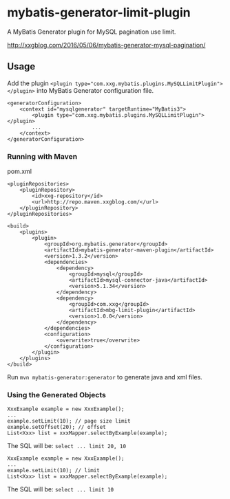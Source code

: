 # mybatis-generator-limit-plugin
A MyBatis Generator plugin for MySQL pagination use limit.

http://xxgblog.com/2016/05/06/mybatis-generator-mysql-pagination/
## Usage

Add the plugin `<plugin type="com.xxg.mybatis.plugins.MySQLLimitPlugin"></plugin>` into MyBatis Generator configuration file.

```
<generatorConfiguration>
    <context id="mysqlgenerator" targetRuntime="MyBatis3">
        <plugin type="com.xxg.mybatis.plugins.MySQLLimitPlugin"></plugin>
        ...
    </context>
</generatorConfiguration>
```

### Running with Maven

pom.xml

```
<pluginRepositories>
    <pluginRepository>
        <id>xxg-repository</id>
        <url>http://repo.maven.xxgblog.com/</url>
    </pluginRepository>
</pluginRepositories>
```

```
<build>
	<plugins>
		<plugin>
			<groupId>org.mybatis.generator</groupId>
			<artifactId>mybatis-generator-maven-plugin</artifactId>
			<version>1.3.2</version>
			<dependencies>
				<dependency>
					<groupId>mysql</groupId>
					<artifactId>mysql-connector-java</artifactId>
					<version>5.1.34</version>
				</dependency>
				<dependency>
					<groupId>com.xxg</groupId>
					<artifactId>mbg-limit-plugin</artifactId>
					<version>1.0.0</version>
				</dependency>
			</dependencies>
			<configuration>
				<overwrite>true</overwrite>
			</configuration>
		</plugin>
	</plugins>
</build>
```

Run `mvn mybatis-generator:generator` to generate java and xml files.

### Using the Generated Objects

```
XxxExample example = new XxxExample();
...
example.setLimit(10); // page size limit
example.setOffset(20); // offset
List<Xxx> list = xxxMapper.selectByExample(example);
```
The SQL will be:
`select ... limit 20, 10`

```
XxxExample example = new XxxExample();
...
example.setLimit(10); // limit
List<Xxx> list = xxxMapper.selectByExample(example);
```
The SQL will be:
`select ... limit 10`